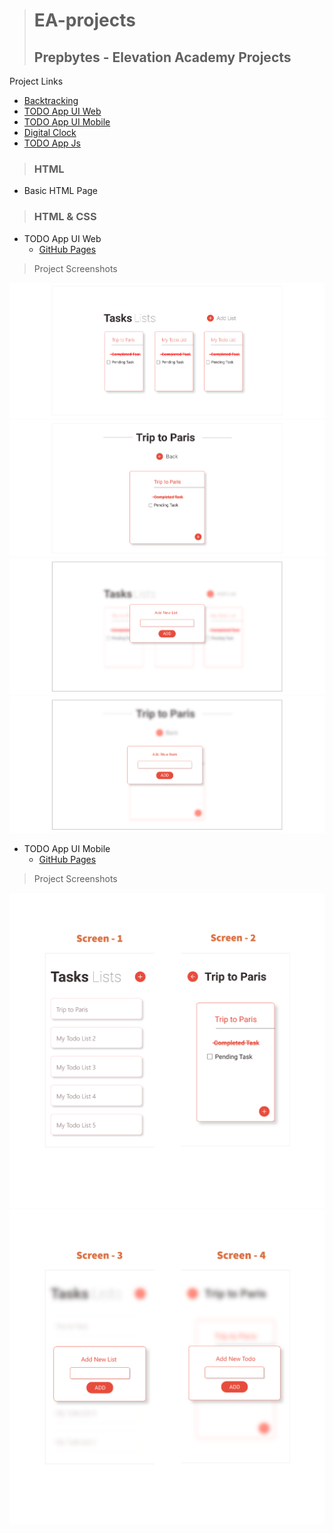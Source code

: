 ># EA-projects
>## Prepbytes - Elevation Academy Projects

Project Links
  - [Backtracking](https://sanjeevsaniel.github.io/EA-projects/HTML-Page/index.html)
  - [TODO App UI Web](https://sanjeevsaniel.github.io/EA-projects/Todo-App-UI-Web/index.html)
  - [TODO App UI Mobile](https://sanjeevsaniel.github.io/EA-projects/Todo-App-UI-Mobile/index.html)
  - [Digital Clock](https://sanjeevsaniel.github.io/EA-projects/Digital-Clock/index.html)
  - [TODO App Js](https://sanjeevsaniel.github.io/EA-projects/)


>### HTML
 - Basic HTML Page
 
>### HTML & CSS
 - TODO App UI Web
   - [GitHub Pages](https://sanjeevsaniel.github.io/EA-projects/Todo-App-UI-Web/index.html)

>Project Screenshots
>
![Screen 1, 2](Todo-App-UI-Web/images/Project-ScreenShots/Screen-1.png)
![Screen 1, 2](Todo-App-UI-Web/images/Project-ScreenShots/Screen-2.png)
![Screen 1, 2](Todo-App-UI-Web/images/Project-ScreenShots/Screen-3.png)
![Screen 1, 2](Todo-App-UI-Web/images/Project-ScreenShots/Screen-4.png)

 - TODO App UI Mobile 
   - [GitHub Pages](https://sanjeevsaniel.github.io/EA-projects/Todo-App-UI-Mobile/index.html)
 
>Project Screenshots
>
![Screen 1, 2](Todo-App-UI-Mobile/images/Project-ScreenShots/My-project-(1).png)
![Screen 3, 4](Todo-App-UI-Mobile/images/Project-ScreenShots/My-project-(2).png)
